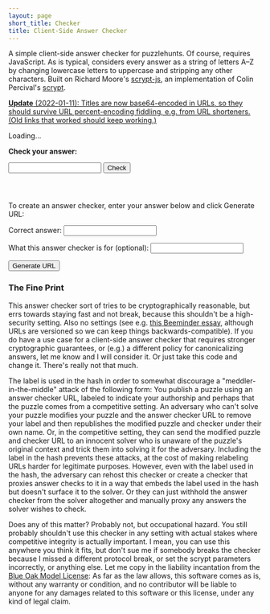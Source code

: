 ```yaml
---
layout: page
short_title: Checker
title: Client-Side Answer Checker
---
```

A simple client-side answer checker for puzzlehunts. Of course, requires JavaScript. As is typical, considers every answer as a string of letters A–Z by changing lowercase letters to uppercase and stripping any other characters. Built on Richard Moore's [scrypt-js](https://github.com/ricmoo/scrypt-js), an implementation of Colin Percival's [scrypt](https://www.tarsnap.com/scrypt.html).

<ins><strong>Update</strong> (2022-01-11): Titles are now base64-encoded in URLs, so they should survive URL percent-encoding fiddling, e.g. from URL shorteners. (Old links that worked should keep working.)</ins>

<p id="loading">Loading...</p>

<form id="check">
<p><label for="check-input"><strong id="check-label">Check your answer:</strong></label></p>
<p><input type="text" id="check-input" name="check-input" /> <button type="submit" id="check-submit">Check</button></p>
<p id="check-out"></p>
</form>

<form id="gen" style="margin-top: 4em;">
<p>To create an answer checker, enter your answer below and click Generate URL:</p>
<p>Correct answer: <input type="text" id="gen-input" /></p>
<p>What this answer checker is for (optional): <input type="text" id="gen-label" /></p>
<button type="submit">Generate URL</button>
<p id="gen-outer"><span id="gen-out"></span><a id="gen-link"></a></p>
</form>

### The Fine Print

This answer checker sort of tries to be cryptographically reasonable, but errs towards staying fast and not break, because this shouldn't be a high-security setting. Also no settings (see e.g. [this Beeminder essay](https://blog.beeminder.com/choices/), although URLs are versioned so we can keep things backwards-compatible). If you do have a use case for a client-side answer checker that requires stronger cryptographic guarantees, or (e.g.) a different policy for canonicalizing answers, let me know and I will consider it. Or just take this code and change it. There's really not that much.

The label is used in the hash in order to somewhat discourage a "meddler-in-the-middle" attack of the following form: You publish a puzzle using an answer checker URL, labeled to indicate your authorship and perhaps that the puzzle comes from a competitive setting. An adversary who can't solve your puzzle modifies your puzzle and the answer checker URL to remove your label and then republishes the modified puzzle and checker under their own name. Or, in the competitive setting, they can send the modified puzzle and checker URL to an innocent solver who is unaware of the puzzle's original context and trick them into solving it for the adversary. Including the label in the hash prevents these attacks, at the cost of making relabeling URLs harder for legitimate purposes. However, even with the label used in the hash, the adversary can rehost this checker or create a checker that proxies answer checks to it in a way that embeds the label used in the hash but doesn't surface it to the solver. Or they can just withhold the answer checker from the solver altogether and manually proxy any answers the solver wishes to check.

Does any of this matter? Probably not, but occupational hazard. You still probably shouldn't use this checker in any setting with actual stakes where competitive integrity is actually important. I mean, you can use this anywhere you think it fits, but don't sue me if somebody breaks the checker because I missed a different protocol break, or set the scrypt parameters incorrectly, or anything else. Let me copy in the liability incantation from the [Blue Oak Model License](https://blueoakcouncil.org/license/1.0.0): As far as the law allows, this software comes as is, without any warranty or condition, and no contributor will be liable to anyone for any damages related to this software or this license, under any kind of legal claim.

<script type="text/javascript" src="/js/scrypt.js"></script>

<script type="text/javascript">
const encoder = new TextEncoder();
const decoder = new TextDecoder();
function b64OfArray(arr) {
	const carr = [];
	arr.forEach((u8) => {
		carr.push(String.fromCharCode(u8));
	});
	return btoa(carr.join(""));
}
function unb64(s) {
	const bs = atob(s);
	const uarr = new Uint8Array(bs.length);
	for (let i = 0; i < bs.length; i++) {
		uarr[i] = bs.charCodeAt(i);
	}
	return uarr;
}

function canonicalize(rawGuess) {
	rawGuess = rawGuess.toUpperCase();
	let canon = "";
	for (var i = 0; i < rawGuess.length; i++) {
		if (/[A-Z]/.test(rawGuess[i])) {
			canon += rawGuess[i];
		}
	}
	return canon;
}

// These security parameters are weaker than what most settings would need, to
// keep things reasonably fast, since our pure JavaScript library is slower
// than other options, and URLs reasonably compact. A brute-forcer who ran
// scrypt elsewhere with these parameters could go much faster, but this
// setting really isn't high-stakes.

// Don't copy my parameters into "actual crypto code" (why would you do that.
// just. why)
function generateLocalSalt() {
	let saltArr = new Uint8Array(12);
	if (window.crypto && window.crypto.getRandomValues) {
		window.crypto.getRandomValues(saltArr);
	} else {
		// Not secure, but like I said, I think cryptographic guarantees just
		// aren't worth breaking over.
		for (let i = 0; i < saltArr.length; i++) {
			saltArr[i] = Math.floor(Math.random()*256);
		}
	}
	return b64OfArray(saltArr);
}

function generateHash(label, answer, callback) {
	const version = '1';
	// The caller should canonicalize the answer!
	const salt = generateLocalSalt();
	// Note: add the label even if it's empty. Also assume the label is ASCII
	// (by being v0 URI-encoded or v1 base64ed) already.
	const fullSalt = encoder.encode("puzzlehunt.net/checker#" + version + '#' + salt + '#' + label);
	scrypt.scrypt(encoder.encode(answer), fullSalt, 4096, 8, 1, 24, function (progress) {
		callback({ 'progress': progress });
	}).then(function (key) {
		callback({
			'version': version,
			'salt': salt,
			'hash': b64OfArray(key),
		});
	});
}

function checkHash(version, label, salt, hash, answer, callback) {
	// Weirdly, the version doesn't yet affect this part of the code.
	if (version !== '0' && version !== '1') {
		callback({
			'error': 'Unsupported version: ' + version,
		});
	}
	// The caller should canonicalize the answer!
	// Note: add the label even if it's empty. Also assume the label is ASCII
	// (by being URI-encoded) already.
	const fullSalt = encoder.encode("puzzlehunt.net/checker#" + version + '#' + salt + '#' + label);
	scrypt.scrypt(encoder.encode(answer), fullSalt, 4096, 8, 1, 24, function (progress) {
		callback({ 'progress': progress });
	}).then(function (key) {
		if (b64OfArray(key) === hash) {
			callback({ 'correct': true });
		} else {
			callback({ 'correct': false });
		}
	});
}

document.addEventListener('DOMContentLoaded', function() {
	const checkForm = document.getElementById('check');
	const checkInput = document.getElementById('check-input');
	const checkLabel = document.getElementById('check-label');
	const checkOut = document.getElementById('check-out');
	// Always strings.
	let version = "";
	let salt = "";
	let hash = "";
	let label = "";
	function updateFromHash() {
		const params = location.hash.substr(1).split('#');
		version = params[0] || "";
		salt = params[1] || "";
		hash = params[2] || "";
		label = params[3] || "";
		if (version && salt && hash) {
			checkForm.style.display = "block";
			if (version === "0" && label) {
				checkLabel.textContent = "Check your answer for " + decodeURIComponent(label) + ":";
			} else if (version === "1" && label) {
				checkLabel.textContent = "Check your answer for " + decoder.decode(unb64(label)) + ":";
			} else {
				checkLabel.textContent = "Check your answer:";
			}
		} else {
			checkForm.style.display = "none";
		}
	};

	checkForm.addEventListener('submit', function (event) {
		event.preventDefault();
		checkInput.select();
		const answer = canonicalize(checkInput.value);
		checkOut.textContent = 'Checking...';
		checkOut.className = 'padded-callout';
		checkHash(version, label, salt, hash, answer, function (v) {
			if ('error' in v) {
				checkOut.className = 'padded-callout error';
				checkOut.textContent = 'Error: ' + v.error;
			} else if ('correct' in v) {
				checkOut.className = v.correct ? 'padded-callout success' : 'padded-callout error';
				checkOut.textContent = answer + ' is ' + (v.correct ? 'correct!' : 'incorrect.');
			} else if ('progress' in v) {
				checkOut.textContent = 'Checking (' + Math.floor(v.progress * 100) + '%)...';
			}
		});
	});

	updateFromHash();
	window.addEventListener('hashchange', updateFromHash);

	const genForm = document.getElementById('gen');
	const genOuter = document.getElementById('gen-outer');
	const genOut = document.getElementById('gen-out');
	const genInput = document.getElementById('gen-input');
	const genLink = document.getElementById('gen-link');

	genForm.addEventListener('submit', function (event) {
		event.preventDefault();
		const answer = canonicalize(genInput.value);
		genOuter.className = 'padded-callout';
		genOut.textContent = 'Generating...';
		genLink.textContent = '';
		genLink.href = '#';
		// this part is version 1 instead of version 0...
		const genLabel = b64OfArray(encoder.encode(document.getElementById('gen-label').value));
		generateHash(genLabel, answer, function (v) {
			if ('error' in v) {
				genOuter.className = 'padded-callout error';
				genOut.textContent = 'Error: ' + v.error;
				genLink.textContent = '';
				genLink.href = '#';
			} else if ('version' in v && 'salt' in v && 'hash' in v) {
				genOuter.className = 'padded-callout success';
				genOut.textContent = 'Answer checker URL for ' + answer + ': ';
				const url = location.protocol + '//' + location.host + location.pathname + '#' + [v.version, v.salt, v.hash, genLabel].join('#');
				genLink.textContent = url;
				genLink.href = url;
			} else if ('progress' in v) {
				genOut.textContent = 'Generating (' + Math.floor(v.progress * 100) + '%)...';
				genLink.textContent = '';
				genLink.href = '#';
			}
		});
	});

	genForm.style.display = "block";
	document.getElementById('loading').style.display = "none";
});
</script>
